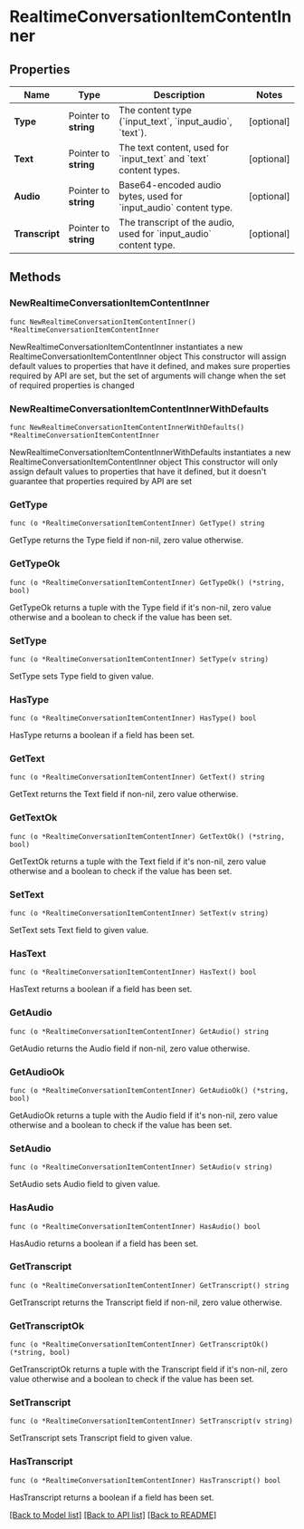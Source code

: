 # RealtimeConversationItemContentInner

## Properties

Name | Type | Description | Notes
------------ | ------------- | ------------- | -------------
**Type** | Pointer to **string** | The content type (&#x60;input_text&#x60;, &#x60;input_audio&#x60;, &#x60;text&#x60;). | [optional] 
**Text** | Pointer to **string** | The text content, used for &#x60;input_text&#x60; and &#x60;text&#x60; content types. | [optional] 
**Audio** | Pointer to **string** | Base64-encoded audio bytes, used for &#x60;input_audio&#x60; content type. | [optional] 
**Transcript** | Pointer to **string** | The transcript of the audio, used for &#x60;input_audio&#x60; content type. | [optional] 

## Methods

### NewRealtimeConversationItemContentInner

`func NewRealtimeConversationItemContentInner() *RealtimeConversationItemContentInner`

NewRealtimeConversationItemContentInner instantiates a new RealtimeConversationItemContentInner object
This constructor will assign default values to properties that have it defined,
and makes sure properties required by API are set, but the set of arguments
will change when the set of required properties is changed

### NewRealtimeConversationItemContentInnerWithDefaults

`func NewRealtimeConversationItemContentInnerWithDefaults() *RealtimeConversationItemContentInner`

NewRealtimeConversationItemContentInnerWithDefaults instantiates a new RealtimeConversationItemContentInner object
This constructor will only assign default values to properties that have it defined,
but it doesn't guarantee that properties required by API are set

### GetType

`func (o *RealtimeConversationItemContentInner) GetType() string`

GetType returns the Type field if non-nil, zero value otherwise.

### GetTypeOk

`func (o *RealtimeConversationItemContentInner) GetTypeOk() (*string, bool)`

GetTypeOk returns a tuple with the Type field if it's non-nil, zero value otherwise
and a boolean to check if the value has been set.

### SetType

`func (o *RealtimeConversationItemContentInner) SetType(v string)`

SetType sets Type field to given value.

### HasType

`func (o *RealtimeConversationItemContentInner) HasType() bool`

HasType returns a boolean if a field has been set.

### GetText

`func (o *RealtimeConversationItemContentInner) GetText() string`

GetText returns the Text field if non-nil, zero value otherwise.

### GetTextOk

`func (o *RealtimeConversationItemContentInner) GetTextOk() (*string, bool)`

GetTextOk returns a tuple with the Text field if it's non-nil, zero value otherwise
and a boolean to check if the value has been set.

### SetText

`func (o *RealtimeConversationItemContentInner) SetText(v string)`

SetText sets Text field to given value.

### HasText

`func (o *RealtimeConversationItemContentInner) HasText() bool`

HasText returns a boolean if a field has been set.

### GetAudio

`func (o *RealtimeConversationItemContentInner) GetAudio() string`

GetAudio returns the Audio field if non-nil, zero value otherwise.

### GetAudioOk

`func (o *RealtimeConversationItemContentInner) GetAudioOk() (*string, bool)`

GetAudioOk returns a tuple with the Audio field if it's non-nil, zero value otherwise
and a boolean to check if the value has been set.

### SetAudio

`func (o *RealtimeConversationItemContentInner) SetAudio(v string)`

SetAudio sets Audio field to given value.

### HasAudio

`func (o *RealtimeConversationItemContentInner) HasAudio() bool`

HasAudio returns a boolean if a field has been set.

### GetTranscript

`func (o *RealtimeConversationItemContentInner) GetTranscript() string`

GetTranscript returns the Transcript field if non-nil, zero value otherwise.

### GetTranscriptOk

`func (o *RealtimeConversationItemContentInner) GetTranscriptOk() (*string, bool)`

GetTranscriptOk returns a tuple with the Transcript field if it's non-nil, zero value otherwise
and a boolean to check if the value has been set.

### SetTranscript

`func (o *RealtimeConversationItemContentInner) SetTranscript(v string)`

SetTranscript sets Transcript field to given value.

### HasTranscript

`func (o *RealtimeConversationItemContentInner) HasTranscript() bool`

HasTranscript returns a boolean if a field has been set.


[[Back to Model list]](../README.md#documentation-for-models) [[Back to API list]](../README.md#documentation-for-api-endpoints) [[Back to README]](../README.md)


